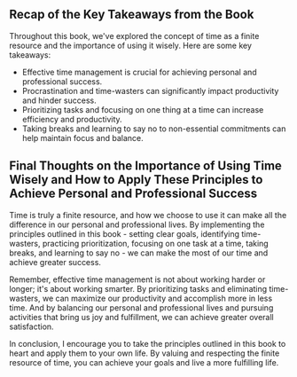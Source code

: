 
Recap of the Key Takeaways from the Book
----------------------------------------

Throughout this book, we've explored the concept of time as a finite resource and the importance of using it wisely. Here are some key takeaways:

* Effective time management is crucial for achieving personal and professional success.
* Procrastination and time-wasters can significantly impact productivity and hinder success.
* Prioritizing tasks and focusing on one thing at a time can increase efficiency and productivity.
* Taking breaks and learning to say no to non-essential commitments can help maintain focus and balance.

Final Thoughts on the Importance of Using Time Wisely and How to Apply These Principles to Achieve Personal and Professional Success
------------------------------------------------------------------------------------------------------------------------------------

Time is truly a finite resource, and how we choose to use it can make all the difference in our personal and professional lives. By implementing the principles outlined in this book - setting clear goals, identifying time-wasters, practicing prioritization, focusing on one task at a time, taking breaks, and learning to say no - we can make the most of our time and achieve greater success.

Remember, effective time management is not about working harder or longer; it's about working smarter. By prioritizing tasks and eliminating time-wasters, we can maximize our productivity and accomplish more in less time. And by balancing our personal and professional lives and pursuing activities that bring us joy and fulfillment, we can achieve greater overall satisfaction.

In conclusion, I encourage you to take the principles outlined in this book to heart and apply them to your own life. By valuing and respecting the finite resource of time, you can achieve your goals and live a more fulfilling life.
